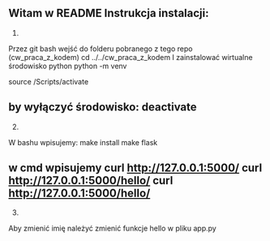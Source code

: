 Witam w README
Instrukcja instalacji:
---------------------------------------------------------------------
1.
Przez git bash wejść do folderu pobranego z tego repo (cw_praca_z_kodem)
cd ../../cw_praca_z_kodem
I zainstalować wirtualne środowisko python
python -m venv <nazwa>

source <nazwa>/Scripts/activate

by wyłączyć środowisko: deactivate
----------------------------------------------------------------------
2.
W bashu wpisujemy:
make install
make flask

w cmd wpisujemy
curl http://127.0.0.1:5000/
curl http://127.0.0.1:5000/hello/
curl http://127.0.0.1:5000/hello/<name>
-----------------------------------------------------------------------
3.
Aby zmienić imię należyć zmienić funkcje hello w pliku app.py
